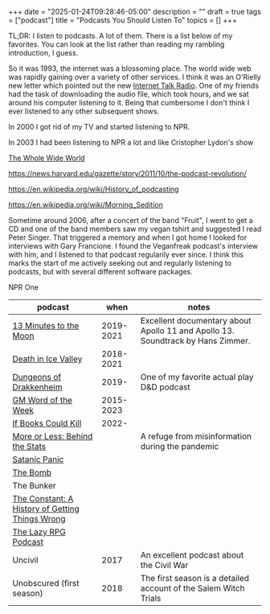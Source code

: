 +++
date = "2025-01-24T09:28:46-05:00"
description = ""
draft = true
tags = ["podcast"]
title = "Podcasts You Should Listen To"
topics = []
+++

TL;DR:  I listen to podcasts.  A lot of them.  There is a list below of my favorites.  You can look at the list rather than reading my rambling introduction, I guess.

So it was 1993, the internet was a blossoming place.  The world wide web was rapidly gaining over a variety of other services.  I think it was an O'Rielly new letter which pointed out the new 
[Internet Talk Radio](https://web.archive.org/web/20100426055903/http://museum.media.org/radio/).
One of my friends had the task of downloading the audio file, which took hours, and we sat around his computer listening to it.  Being that cumbersome I don't think I ever listened to any other subsequent shows.

In 2000 I got rid of my TV and started listening to NPR.  

In 2003 I had been listening to NPR a lot and like Cristopher Lydon's show


[The Whole Wide World](https://world.law.harvard.edu/shows.html)

https://news.harvard.edu/gazette/story/2011/10/the-podcast-revolution/

https://en.wikipedia.org/wiki/History_of_podcasting

https://en.wikipedia.org/wiki/Morning_Sedition 

Sometime around 2006, after a concert of the band "Fruit", I went to get a CD and one of the band members saw my vegan tshirt and suggested I read Peter Singer.  That triggered a memory and when I got home I looked for interviews with Gary Francione.  I found the Veganfreak podcast's interview with him, and I listened to that podcast regularily ever since.  I think this marks the start of me actively seeking out and regularly listening to podcasts, but with several different software packages.

NPR One


| podcast | when | notes |
| ------- | ---- | ----- |
| [13 Minutes to the Moon](http://www.bbc.co.uk/programmes/w13xttx2) | 2019-2021 | Excellent documentary about Apollo 11 and Apollo 13.  Soundtrack by Hans Zimmer. |
| [Death in Ice Valley](http://www.bbc.co.uk/programmes/p060ms2h) | 2018-2021 | 
| [Dungeons of Drakkenheim](http://dungeondudes.libsyn.com/website) | 2019- | One of my favorite actual play D&D podcast |
| [GM Word of the Week](https://www.gmwordoftheweek.com/home/) | 2015-2023 | |
| [If Books Could Kill](https://www.patreon.com/IfBooksPod) | 2022- | |
| [More or Less: Behind the Stats](http://www.bbc.co.uk/programmes/p02nrss1) | | A refuge from misinformation during the pandemic |
| [Satanic Panic](https://www.cbc.ca/radio/uncover/season6) | | |
| [The Bomb](http://www.bbc.co.uk/programmes/p08llv8n) | | |
| The Bunker | | |
| [The Constant: A History of Getting Things Wrong](https://www.constantpodcast.com) | | |
| [The Lazy RPG Podcast](https://slyflourish.podbean.com) | | |
| Uncivil | 2017 | An excellent podcast about the Civil War |
| Unobscured (first season) | 2018 | The first season is a detailed account of the Salem Witch Trials |

